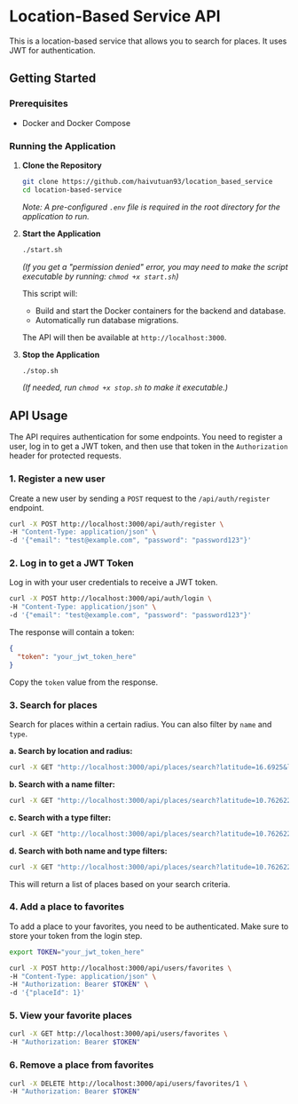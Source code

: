 # Location-Based Service API

This is a location-based service that allows you to search for places. It uses JWT for authentication.

## Getting Started

### Prerequisites

- Docker and Docker Compose

### Running the Application

1.  **Clone the Repository**
    ```bash
    git clone https://github.com/haivutuan93/location_based_service
    cd location-based-service
    ```
    *Note: A pre-configured `.env` file is required in the root directory for the application to run.*

2.  **Start the Application**
    ```bash
    ./start.sh
    ```
    *(If you get a "permission denied" error, you may need to make the script executable by running: `chmod +x start.sh`)*

    This script will:
    - Build and start the Docker containers for the backend and database.
    - Automatically run database migrations.
    
    The API will then be available at `http://localhost:3000`.

3.  **Stop the Application**
    ```bash
    ./stop.sh
    ```
     *(If needed, run `chmod +x stop.sh` to make it executable.)*

## API Usage

The API requires authentication for some endpoints. You need to register a user, log in to get a JWT token, and then use that token in the `Authorization` header for protected requests.

### 1. Register a new user

Create a new user by sending a `POST` request to the `/api/auth/register` endpoint.

```bash
curl -X POST http://localhost:3000/api/auth/register \
-H "Content-Type: application/json" \
-d '{"email": "test@example.com", "password": "password123"}'
```

### 2. Log in to get a JWT Token

Log in with your user credentials to receive a JWT token.

```bash
curl -X POST http://localhost:3000/api/auth/login \
-H "Content-Type: application/json" \
-d '{"email": "test@example.com", "password": "password123"}'
```

The response will contain a token:

```json
{
  "token": "your_jwt_token_here"
}
```

Copy the `token` value from the response.

### 3. Search for places

Search for places within a certain radius. You can also filter by `name` and `type`.

**a. Search by location and radius:**
```bash
curl -X GET "http://localhost:3000/api/places/search?latitude=16.6925&longitude=-3.3457&radius=100000"
```

**b. Search with a name filter:**
```bash
curl -X GET "http://localhost:3000/api/places/search?latitude=10.762622&longitude=106.660172&radius=100000&name=Circle"
```

**c. Search with a type filter:**
```bash
curl -X GET "http://localhost:3000/api/places/search?latitude=10.762622&longitude=106.660172&radius=100000&type=gas_station"
```

**d. Search with both name and type filters:**
```bash
curl -X GET "http://localhost:3000/api/places/search?latitude=10.762622&longitude=106.660172&radius=100000&name=Winmart&type=gas_station"
```

This will return a list of places based on your search criteria.

### 4. Add a place to favorites

To add a place to your favorites, you need to be authenticated. Make sure to store your token from the login step.

```bash
export TOKEN="your_jwt_token_here"
```

```bash
curl -X POST http://localhost:3000/api/users/favorites \
-H "Content-Type: application/json" \
-H "Authorization: Bearer $TOKEN" \
-d '{"placeId": 1}'
```

### 5. View your favorite places

```bash
curl -X GET http://localhost:3000/api/users/favorites \
-H "Authorization: Bearer $TOKEN"
```

### 6. Remove a place from favorites

```bash
curl -X DELETE http://localhost:3000/api/users/favorites/1 \
-H "Authorization: Bearer $TOKEN"
```
